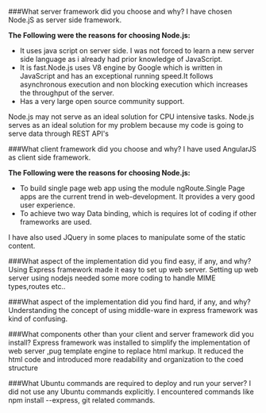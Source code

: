 ###What server framework did you choose and why?
I have chosen Node.jS as server side framework.

**The Following were the reasons for choosing Node.js:**

* It uses java script on server side. I was not forced to learn a new server side language as i already had prior knowledge of JavaScript.
* It is fast.Node.js uses V8 engine by Google which is  written in JavaScript and has an exceptional running speed.It follows asynchronous execution and non blocking execution which increases the throughput of the server.
* Has a very large open source community support.

Node.js may not serve as an ideal solution for CPU intensive tasks. Node.js serves as an ideal solution for my problem because my code is going to serve data through REST API's

###What client framework did you choose and why?
I have used AngularJS as client side framework.

**The Following were the reasons for choosing Node.js:**

* To build single page web app using the module ngRoute.Single Page apps are the current trend in web-development. It provides a very good user experience.
* To achieve  two way Data binding, which is requires lot of coding if other frameworks are used.

I have also used JQuery in some places to manipulate some of the static content.

###What aspect of the implementation did you find easy, if any, and why?
Using Express framework made it easy to set up web server. Setting up web server using nodejs needed some more coding to handle MIME types,routes etc..

###What aspect of the implementation did you find hard, if any, and why?
Understanding the concept of using middle-ware in express framework was kind of confusing.

###What components other than your client and server framework did you install?
Express framework was installed to simplify the implementation of web server ,pug template engine to replace html markup. It reduced the html code and introduced more readability and organization to the  coed structure

###What Ubuntu commands are required to deploy and run your server?
I did not  use any Ubuntu commands explicitly. I encountered commands like npm install --express, git related commands.